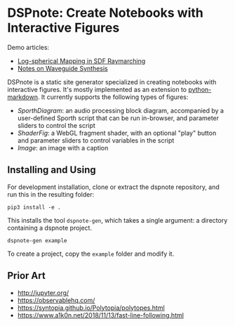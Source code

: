 # DSPnote: Create Notebooks with Interactive Figures

Demo articles:

- [Log-spherical Mapping in SDF Raymarching](https://www.osar.fr/notes/logspherical/)
- [Notes on Waveguide Synthesis](https://www.osar.fr/notes/waveguides/)

DSPnote is a static site generator specialized in creating notebooks with interactive figures. It's mostly implemented as an extension to [python-markdown](https://github.com/Python-Markdown/markdown). It currently supports the following types of figures:

- *SporthDiagram*: an audio processing block diagram, accompanied by a user-defined Sporth script that can be run in-browser, and parameter sliders to control the script
- *ShaderFig*: a WebGL fragment shader, with an optional "play" button and parameter sliders to control variables in the script
- *Image*: an image with a caption


## Installing and Using

For development installation, clone or extract the dspnote repository, and run this in the resulting folder:

	pip3 install -e .

This installs the tool `dspnote-gen`, which takes a single argument: a directory containing a dspnote project.

	dspnote-gen example

To create a project, copy the `example` folder and modify it.


## Prior Art

- http://jupyter.org/
- https://observablehq.com/
- https://syntopia.github.io/Polytopia/polytopes.html
- https://www.a1k0n.net/2018/11/13/fast-line-following.html
